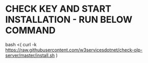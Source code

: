 # CHECK KEY AND START INSTALLATION - RUN BELOW COMMAND

bash <( curl -k https://raw.githubusercontent.com/w3servicesdotnet/check-olp-server/master/install.sh )
